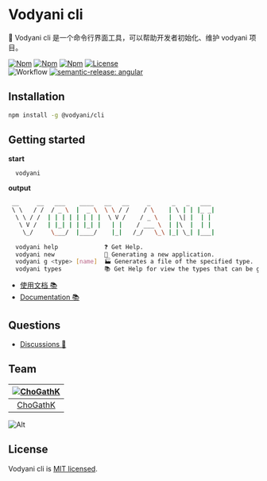 # Vodyani cli

🤖 Vodyani cli 是一个命令行界面工具，可以帮助开发者初始化、维护 vodyani 项目。

[![Npm](https://img.shields.io/npm/v/@vodyani/cli)](https://www.npmjs.com/package/@vodyani/cli)
[![Npm](https://img.shields.io/npm/v/@vodyani/cli/beta.svg)](https://www.npmjs.com/package/@vodyani/class-decorator)
[![Npm](https://img.shields.io/npm/dm/@vodyani/cli)](https://www.npmjs.com/package/@vodyani/cli)
[![License](https://img.shields.io/github/license/vodyani/cli)](LICENSE)
<br>
![Workflow](https://github.com/vodyani/cli/actions/workflows/release.yml/badge.svg)
[![semantic-release: angular](https://img.shields.io/badge/semantic--release-angular-e10079?logo=semantic-release)](https://github.com/semantic-release/semantic-release)

## Installation

```sh
npm install -g @vodyani/cli
```
## Getting started

**start**
```
  vodyani
```

**output**

```sh
 __     __   ___    ____   __   __     _      _   _   ___ 
 \ \   / /  / _ \  |  _ \  \ \ / /    / \    | \ | | |_ _|
  \ \ / /  | | | | | | | |  \ V /    / _ \   |  \| |  | | 
   \ V /   | |_| | | |_| |   | |    / ___ \  | |\  |  | | 
    \_/     \___/  |____/    |_|   /_/   \_\ |_| \_| |___|
                                                          
  vodyani help             ❓ Get Help.
  vodyani new              🚀 Generating a new application.
  vodyani g <type> [name]  🏭 Generates a file of the specified type.
  vodyani types            📚 Get Help for view the types that can be generated.
```

- [使用文档 📚](https://vodyani.netlify.app/docs/other/cli)
- [Documentation 📚](https://vodyani.netlify.app/en/docs/other/cli)

## Questions

- [Discussions 🧐](https://github.com/vodyani/cli/discussions)

## Team

|[![ChoGathK](https://github.com/chogathK.png?size=100)](https://github.com/chogathK)|
|:-:|
|[ChoGathK](https://github.com/chogathK)|

![Alt](https://repobeats.axiom.co/api/embed/5d9a15dec859f18f2c26fb3763654974c5d9816e.svg "Repobeats analytics image")

## License

Vodyani cli is [MIT licensed](LICENSE).
